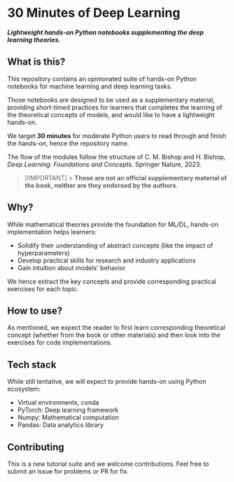 # 30 Minutes of Deep Learning

_**Lightweight hands-on Python notebooks supplementing the deep learning theories.**_

## What is this?

This repository contains an opinionated suite of hands-on Python notebooks for machine learning and deep learning tasks.

Those notebooks are designed to be used as a supplementary material, providing short-timed practices for learners that completes the learning of the theoretical concepts of models, and would like to have a lightweight hands-on.

We target **30 minutes** for moderate Python users to read through and finish the hands-on, hence the repository name.

The flow of the modules follow the structure of C. M. Bishop and H. Bishop, _Deep Learning: Foundations and Concepts_. Springer Nature, 2023.

> [!IMPORTANT] > **Those are not an official supplementary material of the book, neither are they endorsed by the authors.**

## Why?

While mathematical theories provide the foundation for ML/DL, hands-on implementation helps learners:

- Solidify their understanding of abstract concepts (like the impact of hyperparameters)
- Develop practical skills for research and industry applications
- Gain intuition about models' behavior

We hence extract the key concepts and provide corresponding practical exercises for each topic.

## How to use?

As mentioned, we expect the reader to first learn corresponding theoretical concept
(whether from the book or other materials)
and then look into the exercises for code implementations.

## Tech stack

While still tentative, we will expect to provide hands-on using Python ecosystem:

- Virtual environments, conda
- PyTorch: Deep learning framework
- Numpy: Mathematical computation
- Pandas: Data analytics library

## Contributing

This is a new tutorial suite and we welcome contributions.
Feel free to submit an issue for problems or PR for fix.
